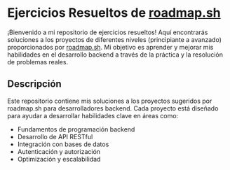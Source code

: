 # Ejercicios Resueltos de [roadmap.sh](https://roadmap.sh/backend/projects)

¡Bienvenido a mi repositorio de ejercicios resueltos! Aquí encontrarás soluciones a los proyectos de diferentes niveles (principiante a avanzado) proporcionados por [roadmap.sh](https://roadmap.sh/backend/projects). Mi objetivo es aprender y mejorar mis habilidades en el desarrollo backend a través de la práctica y la resolución de problemas reales.

## Descripción

Este repositorio contiene mis soluciones a los proyectos sugeridos por roadmap.sh para desarrolladores backend. Cada proyecto está diseñado para ayudar a desarrollar habilidades clave en áreas como:

- Fundamentos de programación backend
- Desarrollo de API RESTful
- Integración con bases de datos
- Autenticación y autorización
- Optimización y escalabilidad
